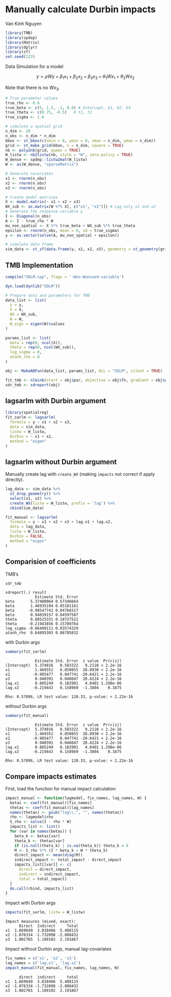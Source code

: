 # Manually calculate Durbin impacts
Van Kinh Nguyen

``` r
library(TMB)
library(spdep)
library(Matrix)
library(dplyr)
library(sf)
set.seed(123)
```

Data Simulation for a model

$$
y = \rho W y + \beta_1 x_1 + \beta_2 x_2 + \beta_3 x_3 + \theta_1 W x_1 + \theta_2 W x_2
$$

Note that there is no $W x_3$.

``` r
# True parameter values
true_rho <- 0.6
true_beta <- c(5, 1.5, -1, 0.8) # Intercept, b1, b2, b3
true_theta <- c(0.75, -0.5)   # t1, t2
true_sigma <- 1.0

# simulate a spatial grid
n_dim <- 20
n_obs <- n_dim * n_dim 
bbox <- st_bbox(c(xmin = 0, ymin = 0, xmax = n_dim, ymax = n_dim))
grid <- st_make_grid(bbox, n = n_dim, square = TRUE)
nb <- poly2nb(grid, queen = TRUE)
W_listw <- nb2listw(nb, style = "W", zero.policy = TRUE)
W_dense <- spdep::listw2mat(W_listw)
W <- as(W_dense, "sparseMatrix")

# Generate covariates
x1 <- rnorm(n_obs)
x2 <- rnorm(n_obs)
x3 <- rnorm(n_obs)

# Create model matrices
X <- model.matrix(~ x1 + x2 + x3)
WX_sub <- as.matrix(W %*% X[, c("x1", "x2")]) # Lag only x1 and x2
# Generate the response variable y
I <- Diagonal(n_obs)
A <- I - true_rho * W
mu_non_spatial <- X %*% true_beta + WX_sub %*% true_theta
epsilon <- rnorm(n_obs, mean = 0, sd = true_sigma)
y <- as.vector(solve(A, mu_non_spatial + epsilon))

# simulate data frame 
sim_data <- st_sf(data.frame(y, x1, x2, x3), geometry = st_geometry(grid))
```

## TMB Implementation

``` r
compile("SDLM.cpp", flags = '-Wno-Wunused-variable')
```

``` r
dyn.load(dynlib("SDLM"))

# Prepare data and parameters for TMB
data_list <- list(
  y = y,
  X = X,
  WX = WX_sub,
  W = W,
  W_eigs = eigen(W)$values
)

params_list <- list(
  beta = rep(0, ncol(X)),
  theta = rep(0, ncol(WX_sub)),
  log_sigma = 0,
  atanh_rho = 0
)

obj <- MakeADFun(data_list, params_list, DLL = "SDLM", silent = TRUE)

fit_tmb <- nlminb(start = obj$par, objective = obj$fn, gradient = obj$gr)
sdr_tmb <- sdreport(obj)
```

## lagsarlm with Durbin argument

``` r
library(spatialreg)
fit_sarlm <- lagsarlm(
  formula = y ~ x1 + x2 + x3,
  data = sim_data,
  listw = W_listw,
  Durbin = ~ x1 + x2, 
  method = "eigen"
)
```

## lagsarlm without Durbin argument

Manually create lag with `create_WX` (making `impacts` not correct if
apply directly).

``` r
lag_data <- sim_data %>% 
  st_drop_geometry() %>% 
  select(x1, x2) %>% 
  create_WX(listw = W_listw, prefix = 'lag') %>% 
  cbind(sim_data)

fit_manual <- lagsarlm(
  formula = y ~ x1 + x2 + x3 + lag.x1 + lag.x2,
  data = lag_data,
  listw = W_listw,
  Durbin = FALSE,
  method = "eigen"
)
```

## Comparision of coefficients

TMB’s

``` r
sdr_tmb
```

    sdreport(.) result
                 Estimate Std. Error
    beta       5.37400064 0.57346664
    beta       1.46935194 0.05101161
    beta      -0.98547741 0.04768317
    beta       0.94039157 0.04597507
    theta      0.88525331 0.18727521
    theta     -0.21943856 0.15709764
    log_sigma -0.06490111 0.03574329
    atanh_rho  0.64895303 0.06705832

with Durbin args

``` r
summary(fit_sarlm)
```
                 Estimate Std. Error  z value  Pr(>|z|)
    (Intercept)  5.374016   0.583322   9.2128 < 2.2e-16
    x1           1.469352   0.050855  28.8930 < 2.2e-16
    x2          -0.985477   0.047741 -20.6421 < 2.2e-16
    x3           0.940391   0.046047  20.4224 < 2.2e-16
    lag.x1       0.885249   0.182901   4.8401 1.298e-06
    lag.x2      -0.219443   0.158969  -1.3804    0.1675

    Rho: 0.57096, LR test value: 120.33, p-value: < 2.22e-16

without Durbin args

``` r
summary(fit_manual)
```
                 Estimate Std. Error  z value  Pr(>|z|)
    (Intercept)  5.374016   0.583322   9.2128 < 2.2e-16
    x1           1.469352   0.050855  28.8930 < 2.2e-16
    x2          -0.985477   0.047741 -20.6421 < 2.2e-16
    x3           0.940391   0.046047  20.4224 < 2.2e-16
    lag.x1       0.885249   0.182901   4.8401 1.298e-06
    lag.x2      -0.219443   0.158969  -1.3804    0.1675

    Rho: 0.57096, LR test value: 120.33, p-value: < 2.22e-16
## Compare impacts estimates

First, load the function for manual impact calculation

``` r
impact_manual <- function(lagmodel, fix_names, lag_names, W) {
  betas <- coef(fit_manual)[fix_names]
  thetas <- coef(fit_manual)[lag_names]
  names(thetas) <- gsub("lag\\.", "", names(thetas))
  rho <- lagmodel$rho
  S_rho <- solve(I - rho * W)
  impacts_list <- list()
  for (var in names(betas)) {
    beta_k <- betas[var]
    theta_k <- thetas[var]
    if (is.null(theta_k) | is.na(theta_k)) theta_k = 0
    M <- S_rho %*% (I * beta_k + W * theta_k)
    direct_impact <- mean(diag(M))
    indirect_impact <- total_impact - direct_impact
    impacts_list[[var]] <- c(
      direct = direct_impact,
      indirect = indirect_impact,
      total = total_impact)
  }
  do.call(rbind, impacts_list)
}
```

Impact with Durbin args

``` r
impacts(fit_sarlm, listw = W_listw) 
```

    Impact measures (mixed, exact):
          Direct  Indirect     Total
    x1  1.669649  3.818466  5.488115
    x2 -1.076334 -1.732098 -2.808432
    x3  1.002765  1.189102  2.191867

Impact without Durbin args, manual lag-covariates

``` r
fix_names = c('x1', 'x2', 'x3')
lag_names = c('lag.x1', 'lag.x2')
impact_manual(fit_manual, fix_names, lag_names, W)
```

          direct  indirect     total
    x1  1.669649  3.818466  5.488115
    x2 -1.076334 -1.732098 -2.808432
    x3  1.002765  1.189102  2.191867
